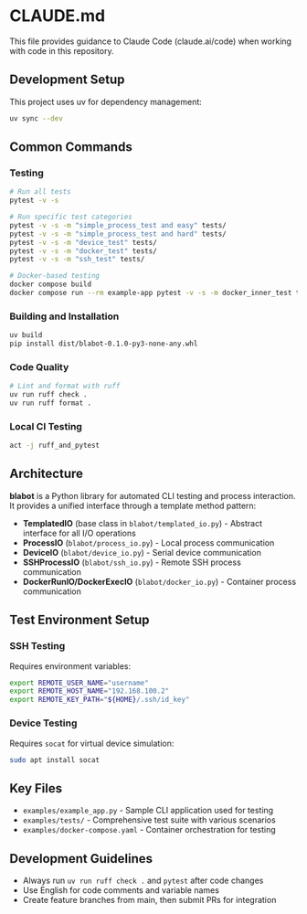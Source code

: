 # CLAUDE.md

This file provides guidance to Claude Code (claude.ai/code) when working with code in this repository.

## Development Setup

This project uses uv for dependency management:

```bash
uv sync --dev
```

## Common Commands

### Testing
```bash
# Run all tests
pytest -v -s

# Run specific test categories
pytest -v -s -m "simple_process_test and easy" tests/
pytest -v -s -m "simple_process_test and hard" tests/
pytest -v -s -m "device_test" tests/
pytest -v -s -m "docker_test" tests/
pytest -v -s -m "ssh_test" tests/

# Docker-based testing
docker compose build
docker compose run --rm example-app pytest -v -s -m docker_inner_test tests/
```

### Building and Installation
```bash
uv build
pip install dist/blabot-0.1.0-py3-none-any.whl
```

### Code Quality
```bash
# Lint and format with ruff
uv run ruff check .
uv run ruff format .
```

### Local CI Testing
```bash
act -j ruff_and_pytest
```

## Architecture

**blabot** is a Python library for automated CLI testing and process interaction. It provides a unified interface through a template method pattern:

- **TemplatedIO** (base class in `blabot/templated_io.py`) - Abstract interface for all I/O operations
- **ProcessIO** (`blabot/process_io.py`) - Local process communication
- **DeviceIO** (`blabot/device_io.py`) - Serial device communication
- **SSHProcessIO** (`blabot/ssh_io.py`) - Remote SSH process communication
- **DockerRunIO/DockerExecIO** (`blabot/docker_io.py`) - Container process communication

## Test Environment Setup

### SSH Testing
Requires environment variables:
```bash
export REMOTE_USER_NAME="username"
export REMOTE_HOST_NAME="192.168.100.2"
export REMOTE_KEY_PATH="${HOME}/.ssh/id_key"
```

### Device Testing
Requires `socat` for virtual device simulation:
```bash
sudo apt install socat
```

## Key Files

- `examples/example_app.py` - Sample CLI application used for testing
- `examples/tests/` - Comprehensive test suite with various scenarios
- `examples/docker-compose.yaml` - Container orchestration for testing

## Development Guidelines

- Always run `uv run ruff check .` and `pytest` after code changes
- Use English for code comments and variable names
- Create feature branches from main, then submit PRs for integration